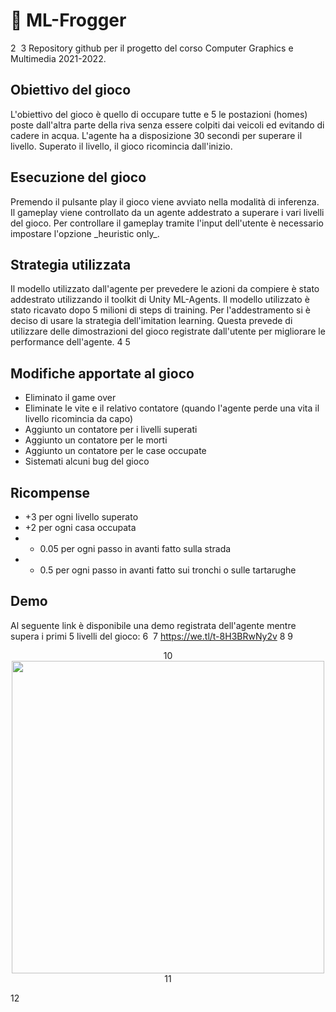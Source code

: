# 🐸 ML-Frogger
2
​
3
Repository github per il progetto del corso Computer Graphics e Multimedia 2021-2022.

## Obiettivo del gioco

L'obiettivo del gioco è quello di occupare tutte e 5 le postazioni (homes) poste dall'altra parte della riva senza essere colpiti dai veicoli ed evitando di cadere in acqua. L'agente ha a disposizione 30 secondi per superare il livello. Superato il livello, il gioco ricomincia dall'inizio.

## Esecuzione del gioco

Premendo il pulsante play il gioco viene avviato nella modalità di inferenza. Il gameplay viene controllato da un agente addestrato a superare i vari livelli del gioco. Per controllare il gameplay tramite l'input dell'utente è necessario impostare l'opzione \_heuristic only\_.

## Strategia utilizzata

Il modello utilizzato dall'agente per prevedere le azioni da compiere è stato addestrato utilizzando il toolkit di Unity ML-Agents. Il modello utilizzato è stato ricavato dopo 5 milioni di steps di training. Per l'addestramento si è deciso di usare la strategia dell'imitation learning. Questa prevede di utilizzare delle dimostrazioni del gioco registrate dall'utente per migliorare le performance dell'agente.
4
​
5
## Modifiche apportate al gioco

- Eliminato il game over
- Eliminate le vite e il relativo contatore (quando l'agente perde una vita il livello ricomincia da capo)
- Aggiunto un contatore per i livelli superati
- Aggiunto un contatore per le morti
- Aggiunto un contatore per le case occupate
- Sistemati alcuni bug del gioco

## Ricompense

- +3 per ogni livello superato​
- +2 per ogni casa occupata​
- + 0.05 per ogni passo in avanti fatto sulla strada
- + 0.5 per ogni passo in avanti fatto sui tronchi o sulle tartarughe

## Demo

Al seguente link è disponibile una demo registrata dell'agente mentre supera i primi 5 livelli del gioco:
6
​
7
https://we.tl/t-8H3BRwNy2v
8
​
9
<p align="center">
10
  <img width="500" height="500" src="https://github.com/Giacomo-pierig/ML-Frogger/blob/main/demo.gif">
11
</p>
12
​
